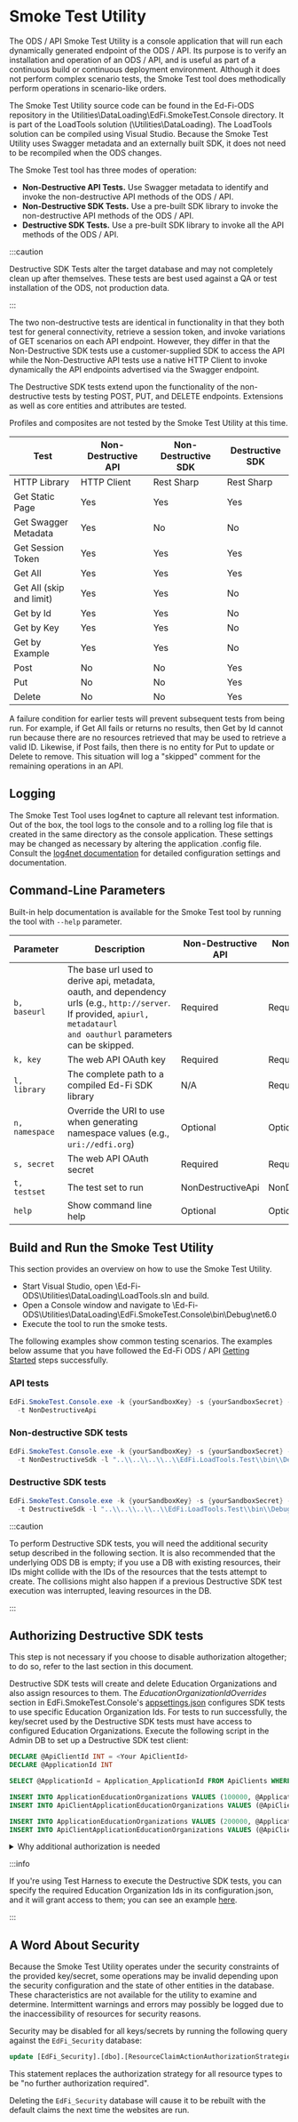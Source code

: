 # Smoke Test Utility

The ODS / API Smoke Test Utility is a console application that will run each
dynamically generated endpoint of the ODS / API. Its purpose is to verify an
installation and operation of an ODS / API, and is useful as part of a
continuous build or continuous deployment environment. Although it does not
perform complex scenario tests, the Smoke Test tool does methodically perform
operations in scenario-like orders.

The Smoke Test Utility source code can be found in the Ed-Fi-ODS repository in
the Utilities\\DataLoading\\EdFi.SmokeTest.Console directory. It is part of the
LoadTools solution (\\Utilities\\DataLoading). The LoadTools solution can be
compiled using Visual Studio. Because the Smoke Test Utility uses Swagger
metadata and an externally built SDK, it does not need to be recompiled when the
ODS changes.

The Smoke Test tool has three modes of operation:

* **Non-Destructive API Tests.** Use Swagger metadata to identify and invoke
    the non-destructive API methods of the ODS / API.
* **Non-Destructive SDK Tests.** Use a pre-built SDK library to invoke the
    non-destructive API methods of the ODS / API.
* **Destructive SDK Tests.** Use a pre-built SDK library to invoke all the API
    methods of the ODS / API.

:::caution

Destructive SDK Tests alter the target database and may not
completely clean up after themselves. These tests are best used against a QA
or test installation of the ODS, not production data.

:::

The two non-destructive tests are identical in functionality in that they both
test for general connectivity, retrieve a session token, and invoke variations
of GET scenarios on each API endpoint. However, they differ in that the
Non-Destructive SDK tests use a customer-supplied SDK to access the API while
the Non-Destructive API tests use a native HTTP Client to invoke dynamically the
API endpoints advertised via the Swagger endpoint.

The Destructive SDK tests extend upon the functionality of the non-destructive
tests by testing POST, PUT, and DELETE endpoints. Extensions as well as core
entities and attributes are tested.

Profiles and composites are not tested by the Smoke Test Utility at this time.

| Test | Non-Destructive API | Non-Destructive SDK | Destructive SDK |
| --- | --- | --- | --- |
| HTTP Library | HTTP Client | Rest Sharp | Rest Sharp |
| Get Static Page | Yes | Yes | Yes |
| Get Swagger Metadata | Yes | No  | No  |
| Get Session Token | Yes | Yes | Yes |
| Get All | Yes | Yes | Yes |
| Get All (skip and limit) | Yes | Yes | No  |
| Get by Id | Yes | Yes | No  |
| Get by Key | Yes | Yes | No  |
| Get by Example | Yes | Yes | No  |
| Post | No  | No  | Yes |
| Put | No  | No  | Yes |
| Delete | No  | No  | Yes |

A failure condition for earlier tests will prevent subsequent tests from being
run. For example, if Get All fails or returns no results, then Get by Id cannot
run because there are no resources retrieved that may be used to retrieve a
valid ID. Likewise, if Post fails, then there is no entity for Put to update or
Delete to remove. This situation will log a "skipped" comment for the remaining
operations in an API.

## Logging

The Smoke Test Tool uses log4net to capture all relevant test information. Out
of the box, the tool logs to the console and to a rolling log file that is
created in the same directory as the console application. These settings may be
changed as necessary by altering the application .config file. Consult the
[log4net
documentation](https://logging.apache.org/log4net/release/manual/configuration.html)
for detailed configuration settings and documentation.

## Command-Line Parameters

Built-in help documentation is available for the Smoke Test tool by running the
tool with `--help` parameter.

| Parameter | Description | Non-Destructive API | Non-Destructive SDK | Destructive SDK |
| --- | --- | --- | --- | --- |
| `b, baseurl` | The base url used to derive api, metadata, oauth, and dependency urls (e.g., `http://server`. If provided, `apiurl, metadataurl and oauthurl` parameters can be skipped. | Required | Required | Required |
| `k, key` | The web API OAuth key | Required | Required | Required |
| `l, library` | The complete path to a compiled Ed-Fi SDK library | N/A | Required | Required |
| `n, namespace` | Override the URI to use when generating namespace values (e.g., `uri://edfi.org`) | Optional | Optional | Optional |
| `s, secret` | The web API OAuth secret | Required | Required | Required |
| `t, testset` | The test set to run | NonDestructiveApi | NonDestructiveSdk | DestructiveSdk |
| `help` | Show command line help | Optional | Optional | Optional |

## Build and Run the Smoke Test Utility

This section provides an overview on how to use the Smoke Test Utility.

* Start Visual Studio, open \\Ed-Fi-ODS\\Utilities\\DataLoading\\LoadTools.sln
    and build.
* Open a Console window and navigate to
    \\Ed-Fi-ODS\\Utilities\\DataLoading\\EdFi.SmokeTest.Console\\bin\\Debug\\net6.0
* Execute the tool to run the smoke tests.

The following examples show common testing scenarios. The examples below assume
that you have followed the Ed-Fi ODS / API [Getting
Started](../../getting-started/source-code-installation/readme.md) steps
successfully.

### API tests

```powershell
EdFi.SmokeTest.Console.exe -k {yourSandboxKey} -s {yourSandboxSecret} -b "http://localhost:54746" `
  -t NonDestructiveApi
```

### Non-destructive SDK tests

```powershell
EdFi.SmokeTest.Console.exe -k {yourSandboxKey} -s {yourSandboxSecret} -b "http://localhost:54746" `
  -t NonDestructiveSdk -l "..\\..\\..\\..\\EdFi.LoadTools.Test\\bin\\Debug\\net6.0\\EdFi.OdsApi.Sdk.dll"
```

### Destructive SDK tests

```powershell
EdFi.SmokeTest.Console.exe -k {yourSandboxKey} -s {yourSandboxSecret} -b "http://localhost:54746" `
  -t DestructiveSdk -l "..\\..\\..\\..\\EdFi.LoadTools.Test\\bin\\Debug\\net6.0\\EdFi.OdsApi.Sdk.dll"
```

:::caution

To perform Destructive SDK tests, you will need the additional security setup
described in the following section. It is also recommended that the underlying
ODS DB is empty; if you use a DB with existing resources, their IDs might
collide with the IDs of the resources that the tests attempt to create. The
collisions might also happen if a previous Destructive SDK test execution was
interrupted, leaving resources in the DB.

:::

## Authorizing Destructive SDK tests

This step is not necessary if you choose to disable authorization altogether; to
do so, refer to the last section in this document.

Destructive SDK tests will create and delete Education Organizations and also
assign resources to them. The _EducationOrganizationIdOverrides_ section in
EdFi.SmokeTest.Console's
[appsettings.json](https://github.com/Ed-Fi-Alliance-OSS/Ed-Fi-ODS/blob/main/Utilities/DataLoading/EdFi.SmokeTest.Console/appsettings.json)
configures SDK tests to use specific Education Organization Ids. For tests to
run successfully, the key/secret used by the Destructive SDK tests must have
access to configured Education Organizations. Execute the following script in
the Admin DB to set up a Destructive SDK test client:

```sql
DECLARE @ApiClientId INT = <Your ApiClientId>
DECLARE @ApplicationId INT

SELECT @ApplicationId = Application_ApplicationId FROM ApiClients WHERE ApiClientId = @ApiClientId

INSERT INTO ApplicationEducationOrganizations VALUES (100000, @ApplicationId)
INSERT INTO ApiClientApplicationEducationOrganizations VALUES (@ApiClientId, SCOPE_IDENTITY())

INSERT INTO ApplicationEducationOrganizations VALUES (200000, @ApplicationId)
INSERT INTO ApiClientApplicationEducationOrganizations VALUES (@ApiClientId, SCOPE_IDENTITY())
```

<details>
<summary>Why additional authorization is needed</summary>

Let's consider the _CommunityProvider_ EdOrg as an example and assume that you
haven't executed the previous script. The Destructive SDK tests would create a
new _CommunityProvider_, and since its authorization strategy
is _NoFurtherAuth,_ it will succeed. Then, the tests will create a new
_CommunityProviderLicense_ referencing the previous _CommunityProvider._ This
step will fail since the authorization strategy for the
_CommunityProviderLicense_ is _RelationshipsWithEdOrgsAndPeople,_ and the client
would not be associated with the newly created _CommunityProvider._

To fix this, the Destructive Smoke tests create the _CommunityProvider_ with
the _Id_ previously configured in EdFi.SmokeTest.Console's
[appsettings.json](https://github.com/Ed-Fi-Alliance-OSS/Ed-Fi-ODS/blob/main/Utilities/DataLoading/EdFi.SmokeTest.Console/appsettings.json) (by
default, `200000`) and assume that you have already associated the client with
the _Id_.

</details>

:::info

If you're using Test Harness to execute the Destructive SDK tests, you can
specify the required Education Organization Ids in its configuration.json, and
it will grant access to them; you can see an example
[here](https://github.com/Ed-Fi-Alliance-OSS/Ed-Fi-ODS-Implementation/blob/main/logistics/scripts/smokeTestHarnessConfiguration.json#L13).

:::

## A Word About Security

Because the Smoke Test Utility operates under the security constraints of the
provided key/secret, some operations may be invalid depending upon the security
configuration and the state of other entities in the database. These
characteristics are not available for the utility to examine and determine.
Intermittent warnings and errors may possibly be logged due to the
inaccessibility of resources for security reasons.

Security may be disabled for all keys/secrets by running the following query
against the `EdFi_Security` database:

```sql
update [EdFi_Security].[dbo].[ResourceClaimActionAuthorizationStrategies] set AuthorizationStrategyId = 1
```

This statement replaces the authorization strategy for all resource types to be
"no further authorization required".

Deleting the `EdFi_Security` database will cause it to be rebuilt with the
default claims the next time the websites are run.
